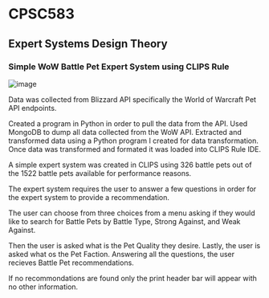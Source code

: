 # CPSC583
## Expert Systems Design Theory

### Simple WoW Battle Pet Expert System using CLIPS Rule

![image](https://user-images.githubusercontent.com/22207108/197358636-de539746-cc9e-45fe-a78b-ce85c7967217.png)

Data was collected from Blizzard API specifically the World of Warcraft Pet API endpoints.

Created a program in Python in order to pull the data from the API.
Used MongoDB to dump all data collected from the WoW API.
Extracted and transformed data using a Python program I created for data transformation.
Once data was transformed and formated it was loaded into CLIPS Rule IDE.

A simple expert system was created in CLIPS using 326 battle pets out of the 1522 battle pets available for performance reasons.

The expert system requires the user to answer a few questions in order for the expert system to provide a recommendation.

The user can choose from three choices from a menu asking if they would like to search for Battle Pets by
Battle Type, Strong Against, and Weak Against.

Then the user is asked what is the Pet Quality they desire.
Lastly, the user is asked what os the Pet Faction.
Answering all the questions, the user recieves Battle Pet recommendations.

If no recommondations are found only the print header bar will appear with no other information.
